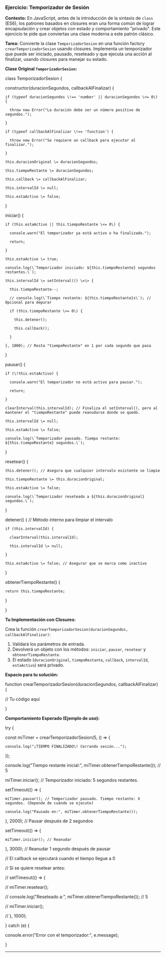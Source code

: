### Ejercicio: Temporizador de Sesión

**Contexto:** En JavaScript, antes de la introducción de la sintaxis de `class` (ES6), los patrones basados en closures eran una forma común de lograr encapsulación y crear objetos con estado y comportamiento "privado". Este ejercicio te pide que conviertas una clase moderna a este patrón clásico.

**Tarea:** Convierte la clase `TemporizadorSesion` en una función factory `crearTemporizadorSesion` usando closures. Implementa un temporizador que puede ser iniciado, pausado, reseteado y que ejecuta una acción al finalizar, usando closures para manejar su estado.

**Clase Original `TemporizadorSesion`:**

class TemporizadorSesion {

  constructor(duracionSegundos, callbackAlFinalizar) {

    if (typeof duracionSegundos \!== 'number' || duracionSegundos \<= 0\) {

      throw new Error("La duración debe ser un número positivo de segundos.");

    }

    if (typeof callbackAlFinalizar \!== 'function') {

      throw new Error("Se requiere un callback para ejecutar al finalizar.");

    }

    this.duracionOriginal \= duracionSegundos;

    this.tiempoRestante \= duracionSegundos;

    this.callback \= callbackAlFinalizar;

    this.intervalId \= null;

    this.estaActivo \= false;

  }

  iniciar() {

    if (this.estaActivo || this.tiempoRestante \<= 0\) {

      console.warn("El temporizador ya está activo o ha finalizado.");

      return;

    }

    this.estaActivo \= true;

    console.log(\`Temporizador iniciado: ${this.tiempoRestante} segundos restantes.\`);

    this.intervalId \= setInterval(() \=\> {

      this.tiempoRestante--;

      // console.log(\`Tiempo restante: ${this.tiempoRestante}s\`); // Opcional para depurar

      if (this.tiempoRestante \<= 0\) {

        this.detener();

        this.callback();

      }

    }, 1000); // Resta "tiempoRestante" en 1 por cada segundo que pasa

  }

  pausar() {

    if (\!this.estaActivo) {

      console.warn("El temporizador no está activo para pausar.");

      return;

    }

    clearInterval(this.intervalId); // Finaliza el setInterval(), pero al mantener el "tiempoRestante" puede reanudarse donde se quedó.

    this.intervalId \= null;

    this.estaActivo \= false;

    console.log(\`Temporizador pausado. Tiempo restante: ${this.tiempoRestante} segundos.\`);

  }

  resetear() {

    this.detener(); // Asegura que cualquier intervalo existente se limpie

    this.tiempoRestante \= this.duracionOriginal;

    this.estaActivo \= false;

    console.log(\`Temporizador reseteado a ${this.duracionOriginal} segundos.\`);

  }

  detener() { // Método interno para limpiar el intervalo

    if (this.intervalId) {

      clearInterval(this.intervalId);

      this.intervalId \= null;

    }

    this.estaActivo \= false; // Asegurar que se marca como inactivo

  }

  obtenerTiempoRestante() {

    return this.tiempoRestante;

  }

}

**Tu Implementación con Closures:**

Crea la función `crearTemporizadorSesion(duracionSegundos, callbackAlFinalizar)`:

1. Validará los parámetros de entrada.  
2. Devolverá un objeto con los métodos: `iniciar`, `pausar`, `resetear` y `obtenerTiempoRestante`.  
3. El estado (`duracionOriginal`, `tiempoRestante`, `callback`, `intervalId`, `estaActivo`) será privado.

**Espacio para tu solución:**

function crearTemporizadorSesion(duracionSegundos, callbackAlFinalizar) {

  // Tu código aquí

}

**Comportamiento Esperado (Ejemplo de uso):**

try {

  const miTimer \= crearTemporizadorSesion(5, () \=\> {

    console.log("¡TIEMPO FINALIZADO\! Cerrando sesión...");

  });

  console.log("Tiempo restante inicial:", miTimer.obtenerTiempoRestante()); // 5

  miTimer.iniciar(); // Temporizador iniciado: 5 segundos restantes.

  setTimeout(() \=\> {

    miTimer.pausar(); // Temporizador pausado. Tiempo restante: X segundos. (Depende de cuándo se ejecute)

    console.log("Pausado en:", miTimer.obtenerTiempoRestante());

  }, 2000); // Pausar después de 2 segundos

  setTimeout(() \=\> {

    miTimer.iniciar(); // Reanudar

  }, 3000); // Reanudar 1 segundo después de pausar

  // El callback se ejecutará cuando el tiempo llegue a 0

  // Si se quiere resetear antes:

  // setTimeout(() \=\> {

  //   miTimer.resetear();

  //   console.log("Reseteado a:", miTimer.obtenerTiempoRestante()); // 5

  //   miTimer.iniciar();

  // }, 1000);

} catch (e) {

  console.error("Error con el temporizador:", e.message);

}

---

